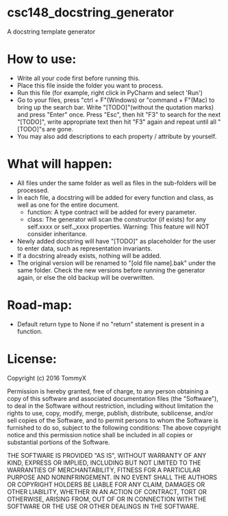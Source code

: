 
# csc148_docstring_generator
A docstring template generator

# How to use:
- Write all your code first before running this.
- Place this file inside the folder you want to process.
- Run this file (for example, right click in PyCharm and select 'Run')
- Go to your files, press "ctrl + F"(Windows) or "command + F"(Mac) to
    bring up the search bar. Write "[TODO]"(without the quotation marks)
    and press "Enter" once. Press "Esc", then hit "F3" to search for the next
    "[TODO]", write appropriate text then hit "F3" again and repeat until all
    "[TODO]"s are gone.
- You may also add descriptions to each property / attribute by yourself.

# What will happen:
- All files under the same folder as well as files in the sub-folders
    will be processed.
- In each file, a docstring will be added for every function and class, as
    well as one for the entire document.
    - function: A type contract will be added for every parameter.
    - class: The generator will scan the constructor (if exists) for any
        self.xxxx or self._xxxx properties.
        Warning: This feature will NOT consider inheritance.
- Newly added docstring will have "[TODO]" as placeholder for the user to
    enter data, such as representation invariants.
- If a docstring already exists, nothing will be added.
- The original version will be renamed to "[old file name].bak" under the
    same folder. Check the new versions before running the generator again,
    or else the old backup will be overwritten.


# Road-map:
- Default return type to None if no "return" statement is present in a function.


# License:
Copyright (c) 2016 TommyX

Permission is hereby granted, free of charge, to any person obtaining a copy of
 this software and associated documentation files (the "Software"), to deal in
 the Software without restriction, including without limitation the rights to
 use, copy, modify, merge, publish, distribute, sublicense, and/or sell copies
 of the Software, and to permit persons to whom the Software is furnished to do
 so, subject to the following conditions:
The above copyright notice and this permission notice shall be included in all
copies or substantial portions of the Software.

THE SOFTWARE IS PROVIDED "AS IS", WITHOUT WARRANTY OF ANY KIND, EXPRESS OR
IMPLIED, INCLUDING BUT NOT LIMITED TO THE WARRANTIES OF MERCHANTABILITY,
FITNESS FOR A PARTICULAR PURPOSE AND NONINFRINGEMENT. IN NO EVENT SHALL THE
AUTHORS OR COPYRIGHT HOLDERS BE LIABLE FOR ANY CLAIM, DAMAGES OR OTHER
LIABILITY, WHETHER IN AN ACTION OF CONTRACT, TORT OR OTHERWISE, ARISING FROM,
OUT OF OR IN CONNECTION WITH THE SOFTWARE OR THE USE OR OTHER DEALINGS IN THE
SOFTWARE.
